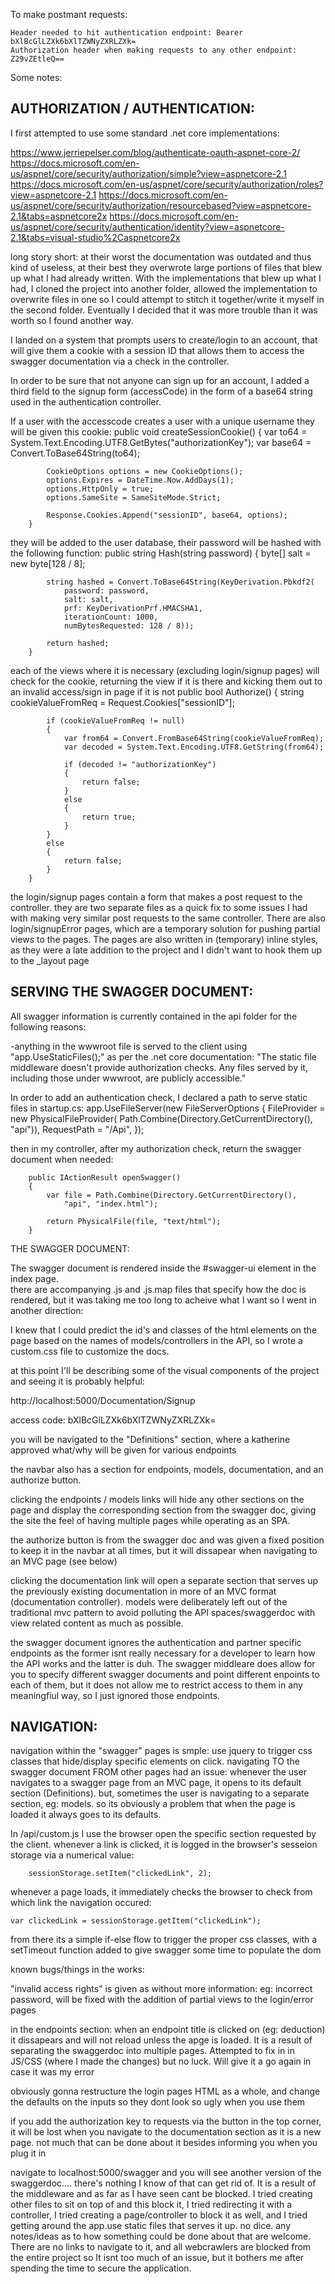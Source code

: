 
To make postmant requests:
    
    Header needed to hit authentication endpoint: Bearer bXlBcGlLZXk6bXlTZWNyZXRLZXk=
    Authorization header when making requests to any other endpoint: Z29vZEtleQ==


Some notes:

## AUTHORIZATION / AUTHENTICATION:

I first attempted to use some standard .net core implementations:

https://www.jerriepelser.com/blog/authenticate-oauth-aspnet-core-2/
https://docs.microsoft.com/en-us/aspnet/core/security/authorization/simple?view=aspnetcore-2.1
https://docs.microsoft.com/en-us/aspnet/core/security/authorization/roles?view=aspnetcore-2.1
https://docs.microsoft.com/en-us/aspnet/core/security/authorization/resourcebased?view=aspnetcore-2.1&tabs=aspnetcore2x
https://docs.microsoft.com/en-us/aspnet/core/security/authentication/identity?view=aspnetcore-2.1&tabs=visual-studio%2Caspnetcore2x


long story short:  at their worst the documentation was outdated and thus kind of useless, at their best they overwrote large portions of files that blew up what I had already written.  With the implementations that blew up what I had, I cloned the project into another folder, allowed the implementation to overwrite files in one so I could attempt to stitch it together/write it myself in the second folder.  Eventually I decided that it was more trouble than it was worth so I found another way.

I landed on a system that prompts users to create/login to an account, that will give them a cookie with a session ID that allows them to access the swagger documentation via a check in the controller.

In order to be sure that not anyone can sign up for an account, I added a third field to the signup form (accessCode) in the form of a base64 string used in the authentication controller.

If a user with the accesscode creates a user with a unique username they will be given this cookie:
        public void createSessionCookie()
        {
            var to64 = System.Text.Encoding.UTF8.GetBytes("authorizationKey");
            var base64 = Convert.ToBase64String(to64);

            CookieOptions options = new CookieOptions();
            options.Expires = DateTime.Now.AddDays(1);
            options.HttpOnly = true;
            options.SameSite = SameSiteMode.Strict;

            Response.Cookies.Append("sessionID", base64, options);
        }
they will be added to the user database, their password will be hashed with the following function:
        public string Hash(string password)
        {
            byte[] salt = new byte[128 / 8];

            string hashed = Convert.ToBase64String(KeyDerivation.Pbkdf2(
                password: password,
                salt: salt,
                prf: KeyDerivationPrf.HMACSHA1,
                iterationCount: 1000,
                numBytesRequested: 128 / 8));

            return hashed;
        }

each of the views where it is necessary (excluding login/signup pages) will check for the cookie, returning the view if it is there and kicking them out to an invalid access/sign in page if it is not
        public bool Authorize()
        {
            string cookieValueFromReq = Request.Cookies["sessionID"];

            if (cookieValueFromReq != null)
            {
                var from64 = Convert.FromBase64String(cookieValueFromReq);
                var decoded = System.Text.Encoding.UTF8.GetString(from64);

                if (decoded != "authorizationKey")
                {
                    return false;
                }
                else
                {
                    return true;
                }
            }
            else
            {
                return false;
            }
        }

the login/signup pages contain a form that makes a post request to the controller.  they are two separate files as a quick fix to some issues I had with making very similar post requests to the same controller.  There are also login/signupError pages, which are a temporary solution for pushing partial views to the pages.
The pages are also written in (temporary) inline styles, as they were a late addition to the project and I didn't want to hook them up to the _layout page


## SERVING THE SWAGGER DOCUMENT:

All swagger information is currently contained in the api folder for the following reasons:

-anything in the wwwroot file is served to the client using "app.UseStaticFiles();" as per the .net core documentation:
"The static file middleware doesn't provide authorization checks. Any files served by it, including those under wwwroot, are publicly accessible."

In order to add an authentication check, I declared a path to serve static files in startup.cs:
            app.UseFileServer(new FileServerOptions
            {
                FileProvider = new PhysicalFileProvider(
                Path.Combine(Directory.GetCurrentDirectory(), "api")),
                RequestPath = "/Api",
            });
    
then in my controller, after my authorization check, return the swagger document when needed:

        public IActionResult openSwagger()
        {
            var file = Path.Combine(Directory.GetCurrentDirectory(),
                "api", "index.html");

            return PhysicalFile(file, "text/html");
        }

THE SWAGGER DOCUMENT:

The swagger document is rendered inside the #swagger-ui element in the index page.  
there are accompanying .js and .js.map files that specify how the doc is rendered, but it was taking me too long to acheive what I want so I went in another direction:

I knew that I could predict the id's and classes of the html elements on the page based on the names of models/controllers in the API, so I wrote a custom.css file 
to customize the docs.

at this point I'll be describing some of the visual components of the project and seeing it is probably helpful: 

http://localhost:5000/Documentation/Signup

access code: bXlBcGlLZXk6bXlTZWNyZXRLZXk=

you will be navigated to the "Definitions" section, where a katherine approved what/why will be given for various endpoints

the navbar also has a section for endpoints, models, documentation, and an authorize button.

clicking the endpoints / models links will hide any other sections on the page and display the corresponding section from the swagger doc, 
giving the site the feel of having multiple pages while operating as an SPA.  

the authorize button is from the swagger doc and was given a fixed position to keep it in the navbar at all times, but it will dissapear when navigating to an MVC page (see below)

clicking the documentation link will open a separate section that serves up the previously existing documentation in more of an MVC format (documentation controller).
models were deliberately left out of the traditional mvc pattern to avoid polluting the API spaces/swaggerdoc with view related content as much as possible.

the swagger document ignores  the authentication and partner specific endpoints as the former isnt really necessary for a developer to learn how the API works and the latter is duh.  The swagger middleare does allow for you to specify different swagger documents and point different enpoints to each of them, but it does not allow me to restrict access to them in any meaningfiul way, so I just ignored those endpoints.


## NAVIGATION:
navigation within the "swagger" pages is smple: use jquery to trigger css classes that hide/display specific elements on click.
navigating TO the swagger document FROM other pages had an issue:  whenever the user navigates to a swagger page from an MVC page, it opens to its 
default section (Definitions). but, sometimes the user is navigating to a separate section, eg: models. so its obviously a problem that when the page is loaded it always goes
to its defaults.  

In /api/custom.js I use the browser open the specific section requested by the client.  whenever a link is clicked, it is logged in the browser's
sesseion storage via a numerical value:

        sessionStorage.setItem("clickedLink", 2); 

whenever a page loads, it immediately checks the browser to check from which link the navigation occured:

    var clickedLink = sessionStorage.getItem("clickedLink");

from there its a simple if-else flow to trigger the proper css classes, with a setTimeout function added to give swagger some time to populate the dom 


known bugs/things in the works:

"invalid access rights" is given as without more information: eg: incorrect password, will be fixed with the addition of partial views to the login/error pages

in the endpoints section: when an endpoint title is clicked on (eg: deduction) it dissapears and will not reload unless the apge is loaded.  It is a result of separating the swaggerdoc into multiple pages.  Attempted to fix in in JS/CSS (where I made the changes) but no luck.  Will give it a go again in case it was my error

obviously gonna restructure the login pages HTML as a whole, and change the defaults on the inputs so they dont look so ugly when you use them

if you add the authorization key to requests via the button in the top corner, it will be lost when you navigate to the documentation section as it is a new page.  not much that can be done about it besides informing you when you plug it in

navigate to localhost:5000/swagger and you will see another version of the swaggerdoc.... there's nothing I know of that can get rid of.  It is a result of the middleware and as far as I have seen cant be blocked.  I tried creating other files to sit on top of and this block it, I tried redirecting it with a controller, I tried creating a page/controller to block it as well, and I tried getting around the app.use static files that serves it up.  no dice.  any notes/ideas as to how something could be done about that are welcome.  There are no links to navigate to it, and all webcrawlers are blocked from the entire project so It isnt too much of an issue, but it bothers me after spending the time to secure the application.








